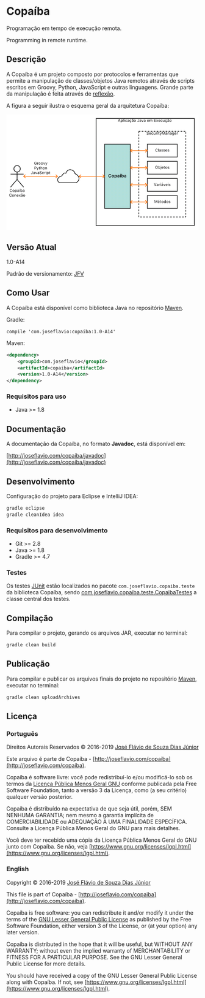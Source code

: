 # Copaíba

Programação em tempo de execução remota.

Programming in remote runtime.

## Descrição

A Copaíba é um projeto composto por protocolos e ferramentas que permite a manipulação de classes/objetos Java remotos através de scripts escritos em Groovy, Python, JavaScript e outras linguagens. Grande parte da manipulação é feita através de [reflexão](https://docs.oracle.com/javase/tutorial/reflect/).

A figura a seguir ilustra o esquema geral da arquitetura Copaíba:

<img src="projeto/EsquemaGeral.png">

## Versão Atual

1.0-A14

Padrão de versionamento: [JFV](http://joseflavio.com/jfv)

## Como Usar

A Copaíba está disponível como biblioteca Java no repositório [Maven](http://search.maven.org/#artifactdetails%7Ccom.joseflavio%7Ccopaiba%7C1.0-A14%7Cjar).

Gradle:

```
compile 'com.joseflavio:copaiba:1.0-A14'
```

Maven:

```xml
<dependency>
    <groupId>com.joseflavio</groupId>
    <artifactId>copaiba</artifactId>
    <version>1.0-A14</version>
</dependency>
```

### Requisitos para uso

* Java >= 1.8

## Documentação

A documentação da Copaíba, no formato **Javadoc**, está disponível em:

[http://joseflavio.com/copaiba/javadoc](http://joseflavio.com/copaiba/javadoc)

## Desenvolvimento

Configuração do projeto para Eclipse e IntelliJ IDEA:

```sh
gradle eclipse
gradle cleanIdea idea
```

### Requisitos para desenvolvimento

* Git >= 2.8
* Java >= 1.8
* Gradle >= 4.7

### Testes

Os testes [JUnit](https://junit.org/junit4/) estão localizados no pacote `com.joseflavio.copaiba.teste` da biblioteca Copaíba, sendo [com.joseflavio.copaiba.teste.CopaibaTestes](https://github.com/joseflaviojr/copaiba/blob/master/fonte/com/joseflavio/copaiba/teste/CopaibaTestes.java) a classe central dos testes.

## Compilação

Para compilar o projeto, gerando os arquivos JAR, executar no terminal:

```sh
gradle clean build
```

## Publicação

Para compilar e publicar os arquivos finais do projeto no repositório [Maven](http://search.maven.org/#artifactdetails%7Ccom.joseflavio%7Ccopaiba%7C1.0-A14%7Cjar), executar no terminal:

```sh
gradle clean uploadArchives
```

## Licença

### Português

Direitos Autorais Reservados &copy; 2016-2019 [José Flávio de Souza Dias Júnior](http://joseflavio.com)

Este arquivo é parte de Copaíba - [http://joseflavio.com/copaiba](http://joseflavio.com/copaiba).

Copaíba é software livre: você pode redistribuí-lo e/ou modificá-lo
sob os termos da [Licença Pública Menos Geral GNU](https://www.gnu.org/licenses/lgpl.html) conforme publicada pela
Free Software Foundation, tanto a versão 3 da Licença, como
(a seu critério) qualquer versão posterior.

Copaíba é distribuído na expectativa de que seja útil,
porém, SEM NENHUMA GARANTIA; nem mesmo a garantia implícita de
COMERCIABILIDADE ou ADEQUAÇÃO A UMA FINALIDADE ESPECÍFICA. Consulte a
Licença Pública Menos Geral do GNU para mais detalhes.

Você deve ter recebido uma cópia da Licença Pública Menos Geral do GNU
junto com Copaíba. Se não, veja [https://www.gnu.org/licenses/lgpl.html](https://www.gnu.org/licenses/lgpl.html).

### English

Copyright &copy; 2016-2019 [José Flávio de Souza Dias Júnior](http://joseflavio.com)

This file is part of Copaíba - [http://joseflavio.com/copaiba](http://joseflavio.com/copaiba).

Copaíba is free software: you can redistribute it and/or modify
it under the terms of the [GNU Lesser General Public License](https://www.gnu.org/licenses/lgpl.html) as published by
the Free Software Foundation, either version 3 of the License, or
(at your option) any later version.

Copaíba is distributed in the hope that it will be useful,
but WITHOUT ANY WARRANTY; without even the implied warranty of
MERCHANTABILITY or FITNESS FOR A PARTICULAR PURPOSE. See the
GNU Lesser General Public License for more details.

You should have received a copy of the GNU Lesser General Public License
along with Copaíba. If not, see [https://www.gnu.org/licenses/lgpl.html](https://www.gnu.org/licenses/lgpl.html).
